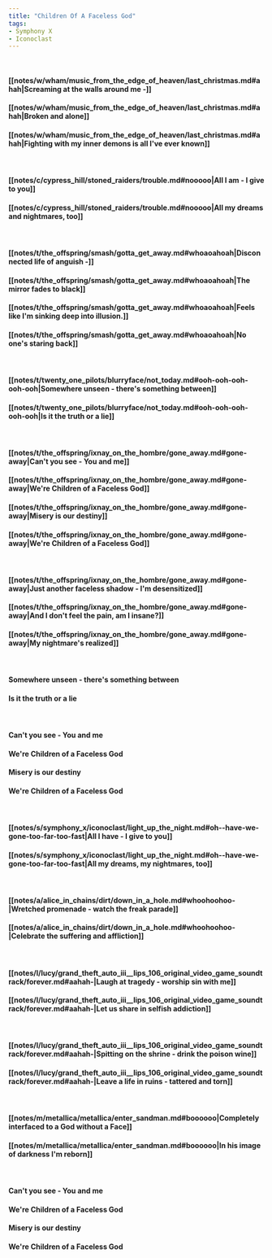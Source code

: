 ```yaml
---
title: "Children Of A Faceless God"
tags:
- Symphony X
- Iconoclast
---
```

&nbsp;
#### [[notes/w/wham/music_from_the_edge_of_heaven/last_christmas.md#ahah|Screaming at the walls around me -]]
#### [[notes/w/wham/music_from_the_edge_of_heaven/last_christmas.md#ahah|Broken and alone]]
#### [[notes/w/wham/music_from_the_edge_of_heaven/last_christmas.md#ahah|Fighting with my inner demons is all I've ever known]]
&nbsp;
#### [[notes/c/cypress_hill/stoned_raiders/trouble.md#nooooo|All I am - I give to you]]
#### [[notes/c/cypress_hill/stoned_raiders/trouble.md#nooooo|All my dreams and nightmares, too]]
&nbsp;
#### [[notes/t/the_offspring/smash/gotta_get_away.md#whoaoahoah|Disconnected life of anguish -]]
#### [[notes/t/the_offspring/smash/gotta_get_away.md#whoaoahoah|The mirror fades to black]]
#### [[notes/t/the_offspring/smash/gotta_get_away.md#whoaoahoah|Feels like I'm sinking deep into illusion.]]
#### [[notes/t/the_offspring/smash/gotta_get_away.md#whoaoahoah|No one's staring back]]
&nbsp;
#### [[notes/t/twenty_one_pilots/blurryface/not_today.md#ooh-ooh-ooh-ooh-ooh|Somewhere unseen - there's something between]]
#### [[notes/t/twenty_one_pilots/blurryface/not_today.md#ooh-ooh-ooh-ooh-ooh|Is it the truth or a lie]]
&nbsp;
#### [[notes/t/the_offspring/ixnay_on_the_hombre/gone_away.md#gone-away|Can't you see - You and me]]
#### [[notes/t/the_offspring/ixnay_on_the_hombre/gone_away.md#gone-away|We're Children of a Faceless God]]
#### [[notes/t/the_offspring/ixnay_on_the_hombre/gone_away.md#gone-away|Misery is our destiny]]
#### [[notes/t/the_offspring/ixnay_on_the_hombre/gone_away.md#gone-away|We're Children of a Faceless God]]
&nbsp;
#### [[notes/t/the_offspring/ixnay_on_the_hombre/gone_away.md#gone-away|Just another faceless shadow - I'm desensitized]]
#### [[notes/t/the_offspring/ixnay_on_the_hombre/gone_away.md#gone-away|And I don't feel the pain, am I insane?]]
#### [[notes/t/the_offspring/ixnay_on_the_hombre/gone_away.md#gone-away|My nightmare's realized]]
&nbsp;
#### Somewhere unseen - there's something between
#### Is it the truth or a lie
&nbsp;
#### Can't you see - You and me
#### We're Children of a Faceless God
#### Misery is our destiny
#### We're Children of a Faceless God
&nbsp;
#### [[notes/s/symphony_x/iconoclast/light_up_the_night.md#oh--have-we-gone-too-far-too-fast|All I have - I give to you]]
#### [[notes/s/symphony_x/iconoclast/light_up_the_night.md#oh--have-we-gone-too-far-too-fast|All my dreams, my nightmares, too]]
&nbsp;
#### [[notes/a/alice_in_chains/dirt/down_in_a_hole.md#whoohoohoo-|Wretched promenade - watch the freak parade]]
#### [[notes/a/alice_in_chains/dirt/down_in_a_hole.md#whoohoohoo-|Celebrate the suffering and affliction]]
&nbsp;
#### [[notes/l/lucy/grand_theft_auto_iii__lips_106_original_video_game_soundtrack/forever.md#aahah-|Laugh at tragedy - worship sin with me]]
#### [[notes/l/lucy/grand_theft_auto_iii__lips_106_original_video_game_soundtrack/forever.md#aahah-|Let us share in selfish addiction]]
&nbsp;
#### [[notes/l/lucy/grand_theft_auto_iii__lips_106_original_video_game_soundtrack/forever.md#aahah-|Spitting on the shrine - drink the poison wine]]
#### [[notes/l/lucy/grand_theft_auto_iii__lips_106_original_video_game_soundtrack/forever.md#aahah-|Leave a life in ruins - tattered and torn]]
&nbsp;
#### [[notes/m/metallica/metallica/enter_sandman.md#boooooo|Completely interfaced to a God without a Face]]
#### [[notes/m/metallica/metallica/enter_sandman.md#boooooo|In his image of darkness  I'm reborn]]
&nbsp;
#### Can't you see - You and me
#### We're Children of a Faceless God
#### Misery is our destiny
#### We're Children of a Faceless God
